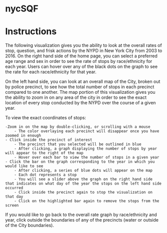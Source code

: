 # nycSQF

# Instructions

The following visualization gives you the ability to look at the overall rates of stop, question, and frisk actions by the NYPD in New York City from 2003 to 2016. On the right hand side of the home page, you can select a preferred age range and sex in order to see the rate of stops by race/ethnicity for each year. Users can hover over any of the black dots on the graph to see the rate for each race/ethnicity for that year.

On the left hand side, you can look at an overall map of the City, broken out by police precinct, to see how the total number of stops in each precinct compared to one another. The map portion of this visualization gives you the ability to zoom in on any area of the city in order to see the exact location of every stop conducted by the NYPD over the course of a given year.

To view the exact coordinates of stops:

	-Zoom in on the map by double-clicking, or scrolling with a mouse
    	- The color overlaying each precinct will disappear once you have zoomed in enough
    - Click inside the precinct of interest
		- The precinct that you selected will be outlined in blue
		- After clicking, a graph displaying the number of stops by year will appear to the right of the map
		- Hover over each bar to view the number of stops in a given year
	- Click the bar on the graph corresponding to the year in which you would like to see
		- After clicking, a series of blue dots will appear on the map
		- Each dot represents a stop
		- You will see a slider above the graph on the right hand side that indicates on what day of the year the stops on the left hand side occurred
		- Click inside the precinct again to stop the visualization on that day
		- Click on the highlighted bar again to remove the stops from the screen

If you would like to go back to the overall rate graph by race/ethnicity and year, click outside the boundaries of any of the precincts (water or outside of the City boundaries).
